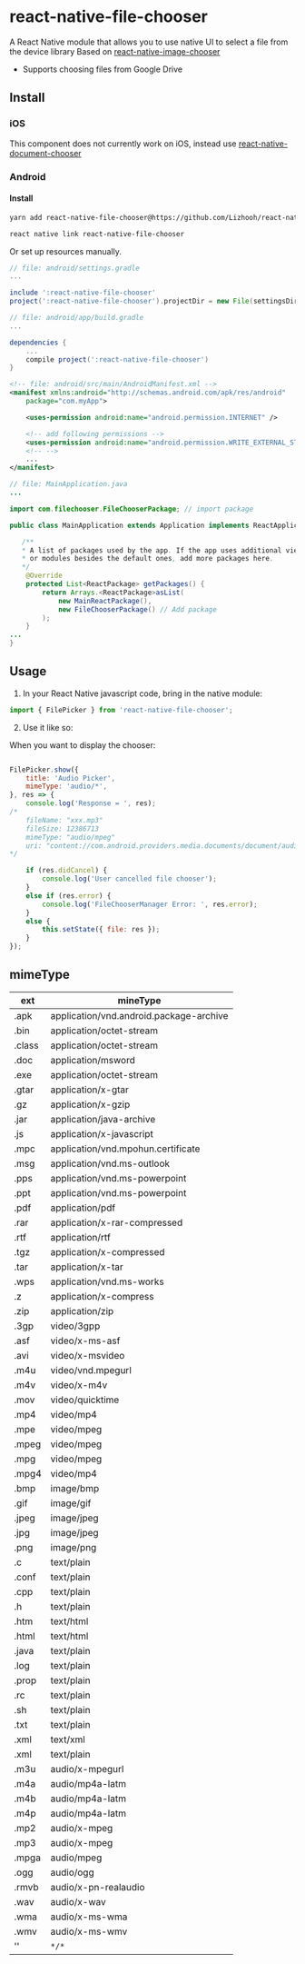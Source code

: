 # react-native-file-chooser
A React Native module that allows you to use native UI to select a file from the device library
Based on [react-native-image-chooser](https://github.com/marcshilling/react-native-image-chooser)

- Supports choosing files from Google Drive

## Install

### iOS
This component does not currently work on iOS, instead use [react-native-document-chooser](https://github.com/Elyx0/react-native-document-chooser)

### Android

#### Install

```bash
yarn add react-native-file-chooser@https://github.com/Lizhooh/react-native-file-chooser.git

react native link react-native-file-chooser
```

Or set up resources manually.

```gradle
// file: android/settings.gradle
...

include ':react-native-file-chooser'
project(':react-native-file-chooser').projectDir = new File(settingsDir, '../node_modules/react-native-file-chooser/android')
```
```gradle
// file: android/app/build.gradle
...

dependencies {
    ...
    compile project(':react-native-file-chooser')
}
```

```xml
<!-- file: android/src/main/AndroidManifest.xml -->
<manifest xmlns:android="http://schemas.android.com/apk/res/android"
    package="com.myApp">

    <uses-permission android:name="android.permission.INTERNET" />

    <!-- add following permissions -->
    <uses-permission android:name="android.permission.WRITE_EXTERNAL_STORAGE"/>
    <!-- -->
    ...
</manifest>
```

```java
// file: MainApplication.java
...

import com.filechooser.FileChooserPackage; // import package

public class MainApplication extends Application implements ReactApplication {

   /**
   * A list of packages used by the app. If the app uses additional views
   * or modules besides the default ones, add more packages here.
   */
    @Override
    protected List<ReactPackage> getPackages() {
        return Arrays.<ReactPackage>asList(
            new MainReactPackage(),
            new FileChooserPackage() // Add package
        );
    }
...
}

```
## Usage
1. In your React Native javascript code, bring in the native module:

```js
import { FilePicker } from 'react-native-file-chooser';
```

2. Use it like so:

  When you want to display the chooser:

```js

FilePicker.show({
    title: 'Audio Picker',
    mimeType: 'audio/*',
}, res => {
    console.log('Response = ', res);
/*
    fileName: "xxx.mp3"
    fileSize: 12386713
    mimeType: "audio/mpeg"
    uri: "content://com.android.providers.media.documents/document/audio%3A68463"
*/

    if (res.didCancel) {
        console.log('User cancelled file chooser');
    }
    else if (res.error) {
        console.log('FileChooserManager Error: ', res.error);
    }
    else {
        this.setState({ file: res });
    }
});
```

## mimeType

ext | mineType
--- | ---
.apk | application/vnd.android.package-archive
.bin | application/octet-stream
.class | application/octet-stream
.doc | application/msword
.exe | application/octet-stream
.gtar | application/x-gtar
.gz | application/x-gzip
.jar | application/java-archive
.js | application/x-javascript
.mpc | application/vnd.mpohun.certificate
.msg | application/vnd.ms-outlook
.pps | application/vnd.ms-powerpoint
.ppt | application/vnd.ms-powerpoint
.pdf | application/pdf
.rar | application/x-rar-compressed
.rtf | application/rtf
.tgz | application/x-compressed
.tar | application/x-tar
.wps | application/vnd.ms-works
.z | application/x-compress
.zip | application/zip
.3gp | video/3gpp
.asf | video/x-ms-asf
.avi | video/x-msvideo
.m4u | video/vnd.mpegurl
.m4v | video/x-m4v
.mov | video/quicktime
.mp4 | video/mp4
.mpe | video/mpeg
.mpeg | video/mpeg
.mpg | video/mpeg
.mpg4 | video/mp4
.bmp | image/bmp
.gif | image/gif
.jpeg | image/jpeg
.jpg | image/jpeg
.png | image/png
.c | text/plain
.conf | text/plain
.cpp | text/plain
.h | text/plain
.htm | text/html
.html | text/html
.java | text/plain
.log | text/plain
.prop | text/plain
.rc | text/plain
.sh | text/plain
.txt | text/plain
.xml | text/xml
.xml | text/plain
.m3u | audio/x-mpegurl
.m4a | audio/mp4a-latm
.m4b | audio/mp4a-latm
.m4p | audio/mp4a-latm
.mp2 | audio/x-mpeg
.mp3 | audio/x-mpeg
.mpga | audio/mpeg
.ogg | audio/ogg
.rmvb | audio/x-pn-realaudio
.wav | audio/x-wav
.wma | audio/x-ms-wma
.wmv | audio/x-ms-wmv
'' | `*/*`
